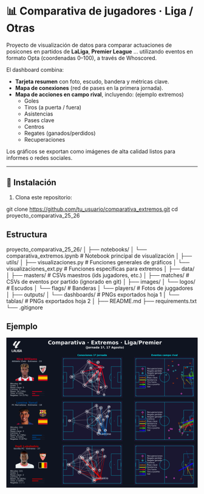 # 📊 Comparativa de jugadores · Liga / Otras

Proyecto de visualización de datos para comparar actuaciones de posicones en partidos de **LaLiga**, **Premier League** ... utilizando eventos en formato Opta (coordenadas 0–100), a través de Whoscored.

El dashboard combina:
- **Tarjeta resumen** con foto, escudo, bandera y métricas clave.
- **Mapa de conexiones** (red de pases en la primera jornada).
- **Mapa de acciones en campo rival**, incluyendo: (ejemplo extremos)
  - Goles
  - Tiros (a puerta / fuera)
  - Asistencias
  - Pases clave
  - Centros
  - Regates (ganados/perdidos)
  - Recuperaciones

Los gráficos se exportan como imágenes de alta calidad listos para informes o redes sociales.

---

## 🚀 Instalación

1. Clona este repositorio:

git clone https://github.com/tu_usuario/comparativa_extremos.git
cd proyecto_comparativa_25_26


## Estructura

proyecto_comparativa_25_26/
│
├── notebooks/
│   └── comparativa_extremos.ipynb   # Notebook principal de visualización
│
├── utils/
│   ├── visualizaciones.py           # Funciones generales de gráficos
│   └── visualizaciones_ext.py       # Funciones específicas para extremos
│
├── data/
│   ├── masters/                     # CSVs maestros (ids jugadores, etc.)
│   ├── matches/                     # CSVs de eventos por partido (ignorado en git)
│
├── images/
│   └── logos/                       # Escudos
│   └── flags/                       # Banderas
│   └── players/                     # Fotos de juggadores
│
├── outputs/
│   └── dashboards/                  # PNGs exportados hoja 1
│   └── tablas/                      # PNGs exportados hoja 2
│
├── README.md
├── requirements.txt
└── .gitignore

## Ejemplo

![Prueba inicial](outputs/dashboards/jornada_1/Comparativa_extremos_j1.png)
